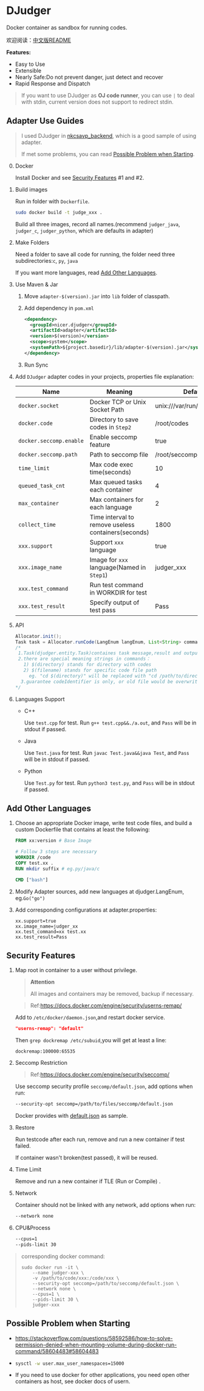 # DJudger

Docker container as sandbox for running codes.

欢迎阅读：[中文版README](./README_zh_CN.md)

**Features:**

* Easy to Use
* Extensible
* Nearly Safe:Do not prevent danger, just detect and recover
* Rapid Response and Dispatch

> If you want to use DJudger as **OJ code runner**, you can use `|` to deal with stdin, current version does not support to redirect stdin.

## Adapter Use Guides

> I used DJudger in [nkcsavp_backend](https://github.com/nkcsavp/backend), which is a good sample of using adapter.
>
> If met some problems, you can read [Possible Problem when Starting](#Possible-Problem-when-Starting).

0. Docker

     Install Docker and see [Security Features](#Security-Features) #1 and #2.

1. Build images

   Run in folder with `Dockerfile`.

   ```bash
   sudo docker build -t judge_xxx .
   ```

   Build all three images, record all names.(recommend `judger_java`, `judger_c`, `judger_python`, which are defaults in adapter)

2. Make Folders

   Need a folder to save all code for running, the folder need three subdirectories:`c`, `py`, `java`

   If you want more languages, read [Add Other Languages](#Add-Other-Languages).

3. Use Maven & Jar

   1. Move `adapter-$(version).jar` into `lib` folder of classpath.

   2. Add dependency in `pom.xml`

      ```xml
      <dependency>
        <groupId>nicer.djudger</groupId>
        <artifactId>adapter</artifactId>
        <version>$(version)</version>
        <scope>system</scope>
        <systemPath>${project.basedir}/lib/adapter-$(version).jar</systemPath>
      </dependency>
      ```

   3. Run Sync

4. Add `DJudger` adapter codes in your projects, properties file explanation:

   | Name                    | Meaning                                             | Default                     |
   | ----------------------- | --------------------------------------------------- | --------------------------- |
   | `docker.socket`         | Docker TCP or Unix Socket Path                      | unix:///var/run/docker.sock |
   | `docker.code`           | Directory to save codes in `Step2`                  | /root/codes                 |
   | `docker.seccomp.enable` | Enable seccomp feature                              | true                        |
   | `docker.seccomp.path`   | Path to seccomp file                                | /root/seccomp/default.json  |
   | `time_limit`            | Max code exec time(seconds)                         | 10                          |
   | `queued_task_cnt`       | Max queued tasks each container                     | 4                           |
   | `max_container`         | Max containers for each language                    | 2                           |
   | `collect_time`          | Time interval to remove useless containers(seconds) | 1800                        |
   | `xxx.support`           | Support `xxx` language                              | true                        |
   | `xxx.image_name`        | Image for `xxx` language(Named in `Step1`)          | judger_xxx                  |
   | `xxx.test_command`      | Run test command in WORKDIR for test                |                             |
   | `xxx.test_result`       | Specify output of test pass                         | Pass                        |

5. API

   ```java
   Allocator.init();
   Task task = Allocator.runCode(LangEnum langEnum, List<String> commands, String codeIdentifier, String code);
   /*
   	1.Task(djudger.entity.Task)containes task message,result and output.
   	2.there are special meaning strings in commands：
   	  1) $(directory) stands for directory with codes
   	  2) $(filename) stands for specific code file path
   		eg. "cd $(directory)" will be replaced with "cd /path/to/directory"
     3.guarantee codeIdentifier is only, or old file would be overwrite
   */
   ```

6. Languages Support

   * C++

     Use `test.cpp` for test. Run `g++ test.cpp&&./a.out`, and `Pass` will be in stdout if passed.


   * Java

     Use `Test.java` for test. Run `javac Test.java&&java Test`, and `Pass` will be in stdout if passed.


   * Python

     Use `Test.py` for test. Run `python3 test.py`, and `Pass` will be in stdout if passed.

## Add Other Languages

1. Choose an appropriate Docker image, write test code files, and build a custom Dockerfile that contains at least the following:

   ```dockerfile
   FROM xx:version # Base Image
   
   # Follow 3 steps are necessary
   WORKDIR /code
   COPY test.xx .
   RUN mkdir suffix # eg.py/java/c
   
   CMD ["bash"]
   ```

2. Modify Adapter sources, add new languages at djudger.LangEnum, eg.`Go("go")`

3. Add corresponding configurations at adapter.properties:

   ```
   xx.support=true
   xx.image_name=judger_xx
   xx.test_command=xx test.xx
   xx.test_result=Pass
   ```

## Security Features

1. Map root in container to a user without privilege.

   > **Attention**
   >
   > All images and containers may be removed, backup if necessary.

   > Ref:https://docs.docker.com/engine/security/userns-remap/

   Add to `/etc/docker/daemon.json`,and restart docker service.

   ```json
   "userns-remap": "default"
   ```

   Then `grep dockremap /etc/subuid`,you will get at least a line:

   ```
   dockremap:100000:65535
   ```

2. Seccomp Restriction

   > Ref:https://docs.docker.com/engine/security/seccomp/

   Use seccomp security profile `seccomp/default.json`, add options when run:

   ```bash
   --security-opt seccomp=/path/to/files/seccomp/default.json
   ```

   Docker provides with [default.json](https://github.com/moby/moby/blob/master/profiles/seccomp/default.json) as sample.

3. Restore

   Run testcode after each run, remove and run a new container if test failed.

   If container wasn't broken(test passed), it will be reused.

4. Time Limit

   Remove and run a new container if TLE (Run or Compile) .

5. Network

   Container should not be linked with any network, add options when run:

   ```bash
   --network none
   ```

6. CPU&Process

   ```bash
   --cpus=1
   --pids-limit 30
   ```

> corresponding docker command:
>
> ```shell
> sudo docker run -it \
>     --name judger-xxx \
>     -v /path/to/code/xxx:/code/xxx \
>     --security-opt seccomp=/path/to/seccomp/default.json \
>     --network none \
>     --cpus=1 \
>     --pids-limit 30 \
>     judger-xxx
> ```

## Possible Problem when Starting

* https://stackoverflow.com/questions/58592586/how-to-solve-permission-denied-when-mounting-volume-during-docker-run-command/58604483#58604483

* ```bash
  sysctl -w user.max_user_namespaces=15000
  ```

* If you need to use docker for other applications, you need open other containers as host, see docker docs of usern.
